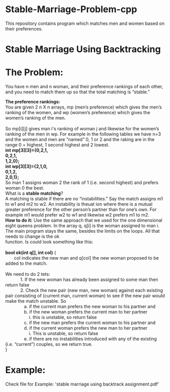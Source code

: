 Stable-Marriage-Problem-cpp
===========================

This repository contains program which matches men and women based on their preferences.

Stable Marriage Using Backtracking
==================================
The Problem:
===========
You have n men and n woman, and their preference rankings of each other, and you need to match them up so that 
the total matching is “stable.”

<b>The preference rankings:</b><br>
You are given 2 n X n arrays, mp (men’s preference) which gives the men’s ranking of the women, 
and wp (women’s preference) which gives the women’s ranking of the men.<br><br>
So mp[i][j] gives man i's ranking of woman j and likewise for the women’s ranking of the men in wp.
For example in the following tables we have n=3 and the women and men are “named” 0, 1 or 2 and the raking are 
in the range 0 = highest, 1 second highest and 2 lowest.
<b><br>
int mp[3][3]={0,2,1,
<br>          0,2,1,
<br>          1,2,0};
<br>int wp[3][3]={2,1,0,
<br>             0,1,2,
<br>             2,0,1};
<br>              </b>
So man 1 assigns woman 2 the rank of 1 (i.e. second highest) and prefers woman 0 the best.
<br>What is a <b>stable matching</b>?<br>
A matching is stable if there are no “instabilities.” Say the match assigns m1 to w1 and m2 to w2. An instability 
is theuat ion where there is a mutual greater preference for the other person’s partner than for one’s own. 
For example m1 would prefer w2 to w1 and likewise w2 prefers m1 to m2.
<br><b>How to do it:</b>
Use the same approach that we used for the one dimensional eight queens problem. In the array q, q[i] is the woman 
assigned to man i. The main program stays the same, besides the limits on the loops. All that needs to change is the 
ok<br> function. Is could look something like this:
<br>
<br><b>bool ok(int q[], int col)</b> {
<br> &nbsp;&nbsp;&nbsp;&nbsp;&nbsp;&nbsp; col indicates the new man and q[col] the new woman proposed to be added to the match.
<br><br>We need to do 2 tets:
<br>&nbsp;&nbsp;&nbsp;&nbsp;&nbsp;&nbsp;&nbsp;&nbsp;&nbsp;&nbsp;&nbsp;    1. If the new woman has already been assigned to some man then return false
<br>&nbsp;&nbsp;&nbsp;&nbsp;&nbsp;&nbsp;&nbsp;&nbsp;&nbsp;&nbsp;&nbsp;    2. Check the new pair (new man, new woman) against each existing pair consisting of (current man, current woman) to see if the new pair would make the match unstable. So
<br>&nbsp;&nbsp;&nbsp;&nbsp;&nbsp;&nbsp;&nbsp;&nbsp;&nbsp;&nbsp;&nbsp;&nbsp;&nbsp;&nbsp;        a. if the current man prefers the new woman to his partner and
<br>&nbsp;&nbsp;&nbsp;&nbsp;&nbsp;&nbsp;&nbsp;&nbsp;&nbsp;&nbsp;&nbsp;&nbsp;&nbsp;&nbsp;        b. if the new woman prefers the current man to her partner
<br>&nbsp;&nbsp;&nbsp;&nbsp;&nbsp;&nbsp;&nbsp;&nbsp;&nbsp;&nbsp;&nbsp;&nbsp;&nbsp;&nbsp;&nbsp;&nbsp;&nbsp;&nbsp;                i. this is unstable, so return false
<br>&nbsp;&nbsp;&nbsp;&nbsp;&nbsp;&nbsp;&nbsp;&nbsp;&nbsp;&nbsp;&nbsp;&nbsp;&nbsp;&nbsp;        c. if the new man prefers the current woman to his partner and
<br>&nbsp;&nbsp;&nbsp;&nbsp;&nbsp;&nbsp;&nbsp;&nbsp;&nbsp;&nbsp;&nbsp;&nbsp;&nbsp;&nbsp;        d. if the current woman prefers the new man to her partner
<br>&nbsp;&nbsp;&nbsp;&nbsp;&nbsp;&nbsp;&nbsp;&nbsp;&nbsp;&nbsp;&nbsp;&nbsp;&nbsp;&nbsp;&nbsp;&nbsp;&nbsp;&nbsp;     i. This is unstable, so return false
<br>&nbsp;&nbsp;&nbsp;&nbsp;&nbsp;&nbsp;&nbsp;&nbsp;&nbsp;&nbsp;&nbsp;&nbsp;&nbsp;&nbsp;        e. if there are no instabilities introduced with any of the existing (i.e. “current”) couples, so we return true.
<br>}

Example:
========
Check file for Example: 'stable marriage using backtrack assignment.pdf'

